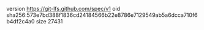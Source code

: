 version https://git-lfs.github.com/spec/v1
oid sha256:573e7bd388f1836cd24184566b22e8786e7129549ab5a6dcca710f6b4df2c4a0
size 27431
